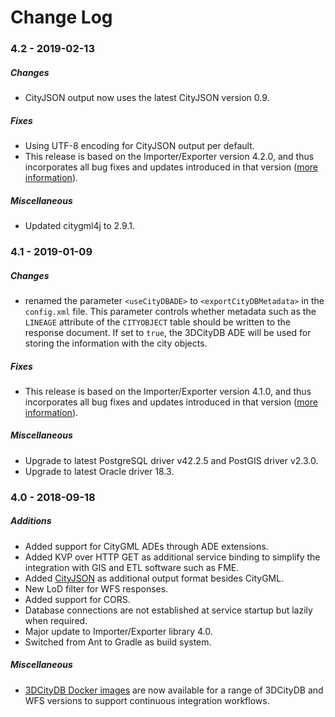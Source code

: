 Change Log
==========

### 4.2 - 2019-02-13

##### Changes
* CityJSON output now uses the latest CityJSON version 0.9.

##### Fixes
* Using UTF-8 encoding for CityJSON output per default.
* This release is based on the Importer/Exporter version 4.2.0, and thus incorporates all bug fixes and updates introduced 
in that version ([more information](https://github.com/3dcitydb/importer-exporter/releases/tag/v4.2.0)). 

##### Miscellaneous 
* Updated citygml4j to 2.9.1.

### 4.1 - 2019-01-09

##### Changes
* renamed the parameter `<useCityDBADE>` to `<exportCityDBMetadata>` in the `config.xml` file. This parameter controls whether metadata such as the `LINEAGE` attribute of the `CITYOBJECT` table should be written to the response document. If set to `true`, the 3DCityDB ADE will be used for storing the information with the city objects. 

##### Fixes
* This release is based on the Importer/Exporter version 4.1.0, and thus incorporates all bug fixes and updates introduced in that version ([more information](https://github.com/3dcitydb/importer-exporter/releases/tag/v4.1.0)). 

##### Miscellaneous 
* Upgrade to latest PostgreSQL driver v42.2.5 and PostGIS driver v2.3.0.
* Upgrade to latest Oracle driver 18.3.

### 4.0 - 2018-09-18

##### Additions
* Added support for CityGML ADEs through ADE extensions.
* Added KVP over HTTP GET as additional service binding to simplify the integration with GIS and ETL software such as FME.
* Added [CityJSON](http://www.cityjson.org/) as additional output format besides CityGML.
* New LoD filter for WFS responses.
* Added support for CORS.
* Database connections are not established at service startup but lazily when required.
* Major update to Importer/Exporter library 4.0.
* Switched from Ant to Gradle as build system.

##### Miscellaneous 
* [3DCityDB Docker images](https://github.com/tum-gis/3dcitydb-docker-postgis) are now available for a range of 3DCityDB and WFS versions to support continuous integration workflows.
